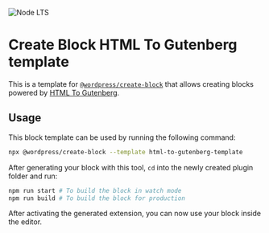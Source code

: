 ![Node LTS](https://img.shields.io/node/v-lts/@jverneaut/html-to-gutenberg-template)

# Create Block HTML To Gutenberg template

This is a template for [`@wordpress/create-block`](https://github.com/WordPress/gutenberg/tree/HEAD/packages/create-block/README.md) that allows creating blocks powered by [HTML To Gutenberg](https://html-to-gutenberg.com).


## Usage

This block template can be used by running the following command:

```bash
npx @wordpress/create-block --template html-to-gutenberg-template
```

After generating your block with this tool, `cd` into the newly created plugin folder and run:

```bash
npm run start # To build the block in watch mode
npm run build # To build the block for production
```

After activating the generated extension, you can now use your block inside the editor.
